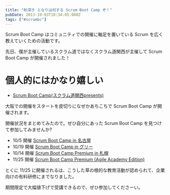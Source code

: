 ```yaml
---
title: "秋深き となりは何する Scrum Boot Camp ぞ！"
pubDate: 2013-10-03T10:34:05.000Z
tags: ["#scrumbc"]
---
```


Scrum Boot Camp はコミュニティでの開催に軸足を置いている Scrum を広く教えていくための活動です。

先日、僕が主催しているスクラム道ではなくスクラム道関西が主催して Scrum Boot Camp が開催されました！

# 個人的にはかなり嬉しい

- [Scrum Boot Camp(スクラム道関西presents)](http://scrumdo-kansai.doorkeeper.jp/events/4971)

大阪での開催をスタートを皮切りになぜかあちこちで Scrum Boot Camp が開催されます。

開催状況をまとめてみたので。ぜひ自分にあった Scrum Boot Camp を見つけて参加してみませんか?

- 10/5 開催  [Scrum Boot Camp in 名古屋](http://devlove-nagoya.doorkeeper.jp/events/5085)
- 10/19 開催  [Scrum Boot Camp in グリー](http://atnd.org/event/E0020080)
- 10/14 開催  [Scrum Boot Camp Premium in 札幌](http://agilesapporo.doorkeeper.jp/events/5807)
- 11/25 開催  [Scrum Boot Camp Premium (Agile Academy Edition)](http://event.shoeisha.jp/aa/20131125/)

とくに 11/25 に開催されるは、こうした草の根的な教育活動が認められて、企業向けの有料研修にまでなりました。

期間限定で大幅値下げで受講できるので、ぜひ参加してくださーい。